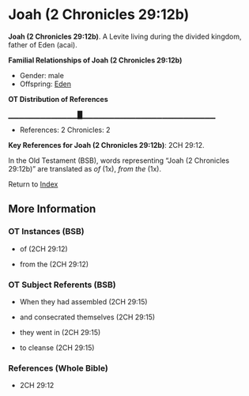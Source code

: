 # Joah (2 Chronicles 29:12b)
**Joah (2 Chronicles 29:12b)**. 
A Levite living during the divided kingdom, father of Eden (acai). 




**Familial Relationships of Joah (2 Chronicles 29:12b)**


* Gender: male
* Offspring: [Eden](Eden.md)


**OT Distribution of References**

▁▁▁▁▁▁▁▁▁▁▁▁▁█▁▁▁▁▁▁▁▁▁▁▁▁▁▁▁▁▁▁▁▁▁▁▁▁▁
* References: 2 Chronicles: 2



**Key References for Joah (2 Chronicles 29:12b)**: 
2CH 29:12. 


In the Old Testament (BSB), words representing “Joah (2 Chronicles 29:12b)” are translated as 
*of* (1x), *from the* (1x). 




Return to [Index](00-Index.md)

## More Information

### OT Instances (BSB)

* of (2CH 29:12)

* from the (2CH 29:12)



### OT Subject Referents (BSB)

* When they had assembled (2CH 29:15)

* and consecrated themselves (2CH 29:15)

* they went in (2CH 29:15)

* to cleanse (2CH 29:15)



### References (Whole Bible)

* 2CH 29:12



